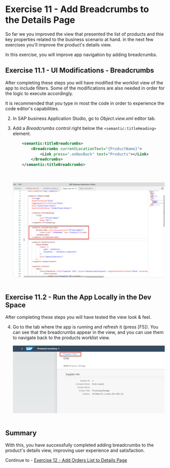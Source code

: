 # Exercise 11 - Add Breadcrumbs to the Details Page

So far we you improved the view that presented the list of products and thie key properties related to the business scenario at hand. in the next few exercises you'll improve the product's details view.

In this exercise, you will improve app navigation by adding breadcrumbs.

## Exercise 11.1 - UI Modifications - Breadcrumbs

After completing these steps you will have modified the worklist view of the app to include filters. Some of the modifications are also needed in order for the logic to execute accordingly.

It is recommended that you type in most the code in order to experience the code editor's capabilities.

2. In SAP business Application Studio, go to *Object.view.xml* editor tab.

3. Add a *Breadcrumbs* control right below the `<semantic:titleHeading>` element.
    ```xml
        <semantic:titleBreadcrumbs>
            <Breadcrumbs currentLocationText="{ProductName}">
                <Link press=".onNavBack" text="Products"></Link>
            </Breadcrumbs>
        </semantic:titleBreadcrumbs>

    ```

    <br><br>![](images\2020-10_BAS_Object_View_Breadcrumbs_.jpg)<br><br>

## Exercise 11.2 - Run the App Locally in the Dev Space

After completing these steps you will have tested the view look & feel.

4.	Go to the tab where the app is running and refresh it (press [F5]). You can see that the breadcrumbs appear in the view, and you can use them to navigate back to the products worklist view.
    <br><br>![](images\2020-10_BAS_App_Object_View_After_Breadcrumbs_.jpg)<br><br>


## Summary

With this, you have successfully completed adding breadcrumbs to the product's details view, improving user experience and satisfaction.

Continue to - [Exercise 12 - Add Orders List to Details Page](../ex10/README.md)
